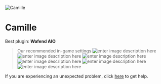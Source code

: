  ![Camille]()
# Camille

 Best plugin: **Wafend AIO**
 


> Our recommended in-game settings
![enter image description here](https://cdn.discordapp.com/attachments/1002870376545669190/1024467540266717194/camille_1.PNG)
![enter image description here](https://cdn.discordapp.com/attachments/1002870376545669190/1024467540761653289/camille_2.PNG)
![enter image description here](https://cdn.discordapp.com/attachments/1002870376545669190/1024467541294317618/camille_3.PNG)
![enter image description here](https://cdn.discordapp.com/attachments/1002870376545669190/1024467541801836574/camille_4.PNG)
![enter image description here](https://cdn.discordapp.com/attachments/1002870376545669190/1024467542221275197/camille_5.PNG)
![enter image description here](https://cdn.discordapp.com/attachments/1002870376545669190/1024467542762324079/camille_6.PNG)

If you are experiencing an unexpected problem, click [here](https://github.com/y1n/BGX.Support/tree/main/%F0%9F%87%AC%F0%9F%87%A7%20English) to get help.
